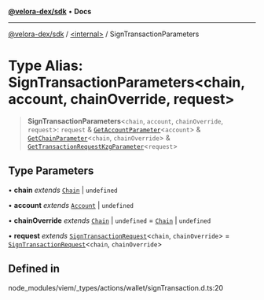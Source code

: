 [**@velora-dex/sdk**](../../README.md) • **Docs**

***

[@velora-dex/sdk](../../globals.md) / [\<internal\>](../README.md) / SignTransactionParameters

# Type Alias: SignTransactionParameters\<chain, account, chainOverride, request\>

> **SignTransactionParameters**\<`chain`, `account`, `chainOverride`, `request`\>: `request` & [`GetAccountParameter`](GetAccountParameter.md)\<`account`\> & [`GetChainParameter`](GetChainParameter.md)\<`chain`, `chainOverride`\> & [`GetTransactionRequestKzgParameter`](GetTransactionRequestKzgParameter.md)\<`request`\>

## Type Parameters

• **chain** *extends* [`Chain`](Chain.md) \| `undefined`

• **account** *extends* [`Account`](Account.md) \| `undefined`

• **chainOverride** *extends* [`Chain`](Chain.md) \| `undefined` = [`Chain`](Chain.md) \| `undefined`

• **request** *extends* [`SignTransactionRequest`](SignTransactionRequest.md)\<`chain`, `chainOverride`\> = [`SignTransactionRequest`](SignTransactionRequest.md)\<`chain`, `chainOverride`\>

## Defined in

node\_modules/viem/\_types/actions/wallet/signTransaction.d.ts:20
